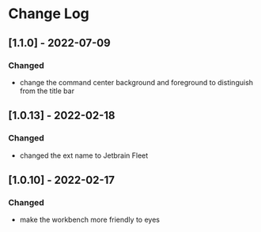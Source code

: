 # Change Log

## [1.1.0] - 2022-07-09

### Changed

- change the command center background and foreground to distinguish from the title bar

## [1.0.13] - 2022-02-18

### Changed

- changed the ext name to Jetbrain Fleet

## [1.0.10] - 2022-02-17

### Changed

- make the workbench more friendly to eyes
